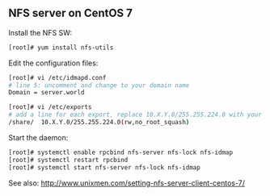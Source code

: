 ## NFS server on CentOS 7

Install the NFS SW:
```sh
[root]# yum install nfs-utils
```

Edit the configuration files:
```sh
[root]# vi /etc/idmapd.conf
# line 5: uncomment and change to your domain name
Domain = server.world

[root]# vi /etc/exports
# add a line for each export, replace 10.X.Y.0/255.255.224.0 with your network address and mask
/share/  10.X.Y.0/255.255.224.0(rw,no_root_squash)
```

Start the daemon:
```sh
[root]# systemctl enable rpcbind nfs-server nfs-lock nfs-idmap
[root]# systemctl restart rpcbind
[root]# systemctl start nfs-server nfs-lock nfs-idmap
```

See also: http://www.unixmen.com/setting-nfs-server-client-centos-7/